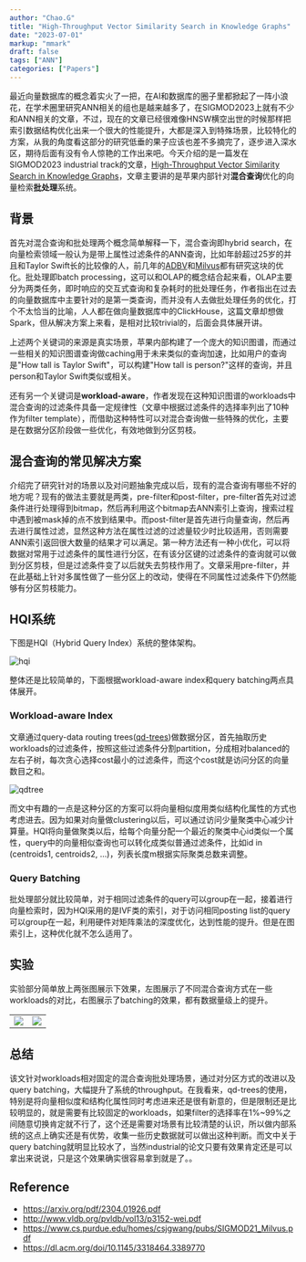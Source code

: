 ```yaml
---
author: "Chao.G"
title: "High-Throughput Vector Similarity Search in Knowledge Graphs"
date: "2023-07-01"
markup: "mmark"
draft: false
tags: ["ANN"]
categories: ["Papers"]
---
```


最近向量数据库的概念着实火了一把，在AI和数据库的圈子里都掀起了一阵小浪花，在学术圈里研究ANN相关的组也是越来越多了，在SIGMOD2023上就有不少和ANN相关的文章，不过，现在的文章已经很难像HNSW横空出世的时候那样把索引数据结构优化出来一个很大的性能提升，大都是深入到特殊场景，比较特化的方案，从我的角度看这部分的研究低垂的果子应该也差不多摘完了，逐步进入深水区，期待后面有没有令人惊艳的工作出来吧。今天介绍的是一篇发在SIGMOD2023 industrial track的文章，[High-Throughput Vector Similarity Search in Knowledge Graphs](https://arxiv.org/pdf/2304.01926.pdf)，文章主要讲的是苹果内部针对**混合查询**优化的向量检索**批处理**系统。


## 背景

首先对混合查询和批处理两个概念简单解释一下，混合查询即hybrid search，在向量检索领域一般认为是带上属性过滤条件的ANN查询，比如年龄超过25岁的并且和Taylor Swift长的比较像的人，前几年的[ADBV](http://www.vldb.org/pvldb/vol13/p3152-wei.pdf)和[Milvus](http://www.vldb.org/pvldb/vol13/p3152-wei.pdf)都有研究这块的优化。批处理即batch processing，这可以和OLAP的概念结合起来看，OLAP主要分为两类任务，即时响应的交互式查询和复杂耗时的批处理任务，作者指出在过去的向量数据库中主要针对的是第一类查询，而并没有人去做批处理任务的优化，打个不太恰当的比喻，人人都在做向量数据库中的ClickHouse，这篇文章却想做Spark，但从解决方案上来看，是相对比较trivial的，后面会具体展开讲。

上述两个关键词的来源是真实场景，苹果内部构建了一个庞大的知识图谱，而通过一些相关的知识图谱查询做caching用于未来类似的查询加速，比如用户的查询是"How tall is Taylor Swift"，可以构建"How tall is person?"这样的查询，并且person和Taylor Swift类似或相关。

还有另一个关键词是**workload-aware**，作者发现在这种知识图谱的workloads中混合查询的过滤条件具备一定规律性（文章中根据过滤条件的选择率列出了10种作为filter template），而借助这种特性可以对混合查询做一些特殊的优化，主要是在数据分区阶段做一些优化，有效地做到分区剪枝。

## 混合查询的常见解决方案

介绍完了研究针对的场景以及对问题抽象完成以后，现有的混合查询有哪些不好的地方呢？现有的做法主要就是两类，pre-filter和post-filter，pre-filter首先对过滤条件进行处理得到bitmap，然后再利用这个bitmap去ANN索引上查询，搜索过程中遇到被mask掉的点不放到结果中。而post-filter是首先进行向量查询，然后再去进行属性过滤，显然这种方法在属性过滤的过滤量较少时比较适用，否则需要ANN索引返回很大数量的结果才可以满足。第一种方法还有一种小优化，可以将数据对常用于过滤条件的属性进行分区，在有该分区键的过滤条件的查询就可以做到分区剪枝，但是过滤条件变了以后就失去剪枝作用了。文章采用pre-filter，并在此基础上针对多属性做了一些分区上的改动，使得在不同属性过滤条件下仍然能够有分区剪枝能力。

## HQI系统

下图是HQI（Hybrid Query Index）系统的整体架构。

![hqi](/assets/hqi.png)

整体还是比较简单的，下面根据workload-aware index和query batching两点具体展开。

### Workload-aware Index

文章通过query-data routing trees([qd-trees](https://dl.acm.org/doi/10.1145/3318464.3389770))做数据分区，首先抽取历史workloads的过滤条件，按照这些过滤条件分割partition，分成相对balanced的左右子树，每次贪心选择cost最小的过滤条件，而这个cost就是访问分区的向量数目之和。

![qdtree](/assets/qdtree.png)

而文中有趣的一点是这种分区的方案可以将向量相似度用类似结构化属性的方式也考虑进去。因为如果对向量做clustering以后，可以通过访问少量聚类中心减少计算量。HQI将向量做聚类以后，给每个向量分配一个最近的聚类中心id类似一个属性，query中的向量相似查询也可以转化成类似普通过滤条件，比如id in (centroids1, centroids2, ...)，列表长度m根据实际聚类总数来调整。

### Query Batching

批处理部分就比较简单，对于相同过滤条件的query可以group在一起，接着进行向量检索时，因为HQI采用的是IVF类的索引，对于访问相同posting list的query可以group在一起，利用硬件对矩阵乘法的深度优化，达到性能的提升。但是在图索引上，这种优化就不怎么适用了。

## 实验

实验部分简单放上两张图展示下效果，左图展示了不同混合查询方式在一些workloads的对比，右图展示了batching的效果，都有数据量级上的提升。

<table><tr>
<td><img src=/assets/hybridsearch.png border=0></td>
<td><img src=/assets/batching.png border=0></td>
</tr></table>

## 总结

该文针对workloads相对固定的混合查询批处理场景，通过对分区方式的改进以及query batching，大幅提升了系统的throughput。在我看来，qd-trees的使用，特别是将向量相似度和结构化属性同时考虑进来还是很有新意的，但是限制还是比较明显的，就是需要有比较固定的workloads，如果filter的选择率在1%~99%之间随意切换肯定就不行了，这个还是需要对场景有比较清楚的认识，所以做内部系统的这点上确实还是有优势，收集一些历史数据就可以做出这种判断。而文中关于query batching就明显比较水了，当然industrial的论文只要有效果肯定还是可以拿出来说说，只是这个效果确实很容易拿到就是了。。

## Reference

- https://arxiv.org/pdf/2304.01926.pdf
- http://www.vldb.org/pvldb/vol13/p3152-wei.pdf
- https://www.cs.purdue.edu/homes/csjgwang/pubs/SIGMOD21_Milvus.pdf
- https://dl.acm.org/doi/10.1145/3318464.3389770
